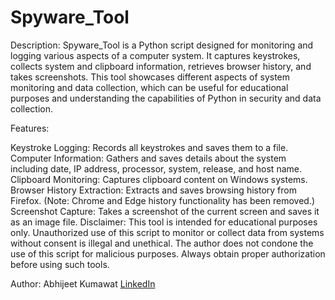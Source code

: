 # Spyware_Tool

Description: Spyware_Tool is a Python script designed for monitoring and logging various aspects of a computer system. It captures keystrokes, collects system and clipboard information, retrieves browser history, and takes screenshots. This tool showcases different aspects of system monitoring and data collection, which can be useful for educational purposes and understanding the capabilities of Python in security and data collection.

Features:

Keystroke Logging: Records all keystrokes and saves them to a file.
Computer Information: Gathers and saves details about the system including date, IP address, processor, system, release, and host name.
Clipboard Monitoring: Captures clipboard content on Windows systems.
Browser History Extraction: Extracts and saves browsing history from Firefox. (Note: Chrome and Edge history functionality has been removed.)
Screenshot Capture: Takes a screenshot of the current screen and saves it as an image file.
Disclaimer: This tool is intended for educational purposes only. Unauthorized use of this script to monitor or collect data from systems without consent is illegal and unethical. The author does not condone the use of this script for malicious purposes. Always obtain proper authorization before using such tools.

Author: Abhijeet Kumawat
[LinkedIn](https://www.linkedin.com/in/abhijeet-kumawat-a6b019230/)
